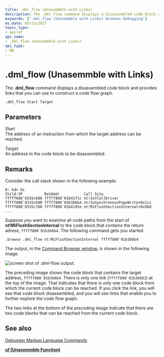 ```yaml
---
title: .dml_flow (Unasemmble with Links)
description: The .dml_flow command displays a disassembled code block and provides links that you can use to construct a code flow graph.
keywords: [".dml_flow (Unasemmble with Links) Windows Debugging"]
ms.date: 05/23/2017
topic_type:
- apiref
api_name:
- .dml_flow (Unasemmble with Links)
api_type:
- NA
---
```


# .dml\_flow (Unasemmble with Links)


The **.dml\_flow** command displays a disassembled code block and provides links that you can use to construct a code flow graph.

```dbgcmd
.dml_flow Start Target
```

## <span id="Parameters"></span><span id="parameters"></span><span id="PARAMETERS"></span>Parameters


<span id="Start"></span><span id="start"></span><span id="START"></span>*Start*  
The address of an instruction from which the target address can be reached.

<span id="Target"></span><span id="target"></span><span id="TARGET"></span>*Target*  
An address in the code block to be disassembled.

## Remarks

Consider the call stack shown in the following example.

```dbgcmd
0: kd> kL
Child-SP          RetAddr           Call Site
fffff880`0335c688 fffff800`01b41f1c nt!IofCallDriver
fffff880`0335c690 fffff800`01b3b6b4 nt!IoSynchronousPageWrite+0x1cc
fffff880`0335c700 fffff800`01b4195e nt!MiFlushSectionInternal+0x9b8
...
```

Suppose you want to examine all code paths from the start of **nt!MiFlushSectionInternal** to the code block that contains the return adress, `` fffff800`01b3b6b4 ``. The following command gets you started.

```dbgcmd
.browse .dml_flow nt!MiFlushSectionInternal fffff800`01b3b6b4
```

The output, in the [Command Browser window](command-browser-window.md), is shown in the following image.

![screen shot of .dml\-flow output.](images/dmlflow01.png)

The preceding image shows the code block that contains the target address, `` fffff800`01b3b6b4 ``. There is only one link (`` fffff800`01b3b681 ``) at the top of the image. That indicates that there is only one code block from which the current code block can be reached. If you click the link, you will see that code block disassembled, and you will see links that enable you to further explore the code flow graph.

The two links at the bottom of the preceding image indicate that there are two code blocks that can be reached from the current code block.

## <span id="see_also"></span>See also


[Debugger Markup Language Commands](debugger-markup-language-commands.md)

[**uf (Unasemmble Function)**](uf--unassemble-function-.md)

 

 






